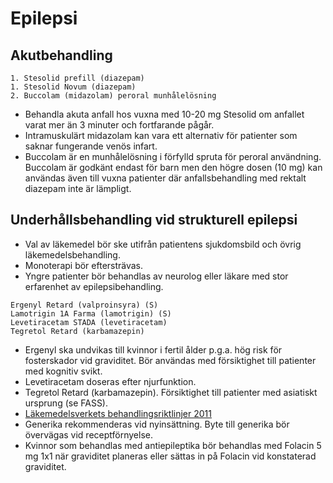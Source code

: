 Epilepsi
========

Akutbehandling
--------------

    1. Stesolid prefill (diazepam)
    1. Stesolid Novum (diazepam)
    2. Buccolam (midazolam) peroral munhålelösning

-   Behandla akuta anfall hos vuxna med 10-20 mg Stesolid om anfallet
    varat mer än 3 minuter och fortfarande pågår.
-   Intramuskulärt midazolam kan vara ett alternativ för patienter som saknar
    fungerande venös infart.
-   Buccolam är en munhålelösning i förfylld spruta för peroral användning.
    Buccolam är godkänt endast för barn men den högre dosen (10 mg) kan
    användas även till vuxna patienter där anfallsbehandling med rektalt 
    diazepam inte är lämpligt.

Underhållsbehandling vid strukturell epilepsi
---------------------------------------------

-   Val av läkemedel bör ske utifrån patientens sjukdomsbild och övrig
    läkemedelsbehandling.
-   Monoterapi bör eftersträvas.
-   Yngre patienter bör behandlas av neurolog eller läkare med stor
    erfarenhet av epilepsibehandling.

<p>

    Ergenyl Retard (valproinsyra) (S)
    Lamotrigin 1A Farma (lamotrigin) (S)
    Levetiracetam STADA (levetiracetam)
    Tegretol Retard (karbamazepin)

-   Ergenyl ska undvikas till kvinnor i fertil ålder p.g.a. hög risk för
    fosterskador vid graviditet. Bör användas med försiktighet till patienter
    med kognitiv svikt.
-   Levetiracetam doseras efter njurfunktion.
-   Tegretol Retard (karbamazepin). Försiktighet till patienter med asiatiskt
    ursprung (se FASS).
-   [Läkemedelsverkets behandlingsriktlinjer 2011](https://lakemedelsverket.se/malgrupp/Halso---sjukvard/Behandlings--rekommendationer/Behandlingsrekommendation---listan/Epilepsi/)
-   Generika rekommenderas vid nyinsättning. Byte till generika bör övervägas
    vid receptförnyelse. 
-   Kvinnor som behandlas med antiepileptika bör behandlas med Folacin 5
    mg 1x1 när graviditet planeras eller sättas in på Folacin vid
    konstaterad graviditet.

